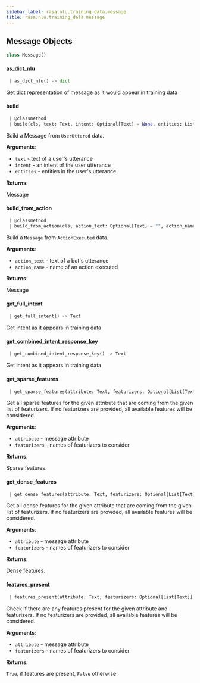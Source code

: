 ```yaml
---
sidebar_label: rasa.nlu.training_data.message
title: rasa.nlu.training_data.message
---
```

## Message Objects

```python
class Message()
```

#### as\_dict\_nlu

```python
 | as_dict_nlu() -> dict
```

Get dict representation of message as it would appear in training data

#### build

```python
 | @classmethod
 | build(cls, text: Text, intent: Optional[Text] = None, entities: List[Dict[Text, Any]] = None, **kwargs: Any, ,) -> "Message"
```

Build a Message from `UserUttered` data.

**Arguments**:

- `text` - text of a user&#x27;s utterance
- `intent` - an intent of the user utterance
- `entities` - entities in the user&#x27;s utterance

**Returns**:

  Message

#### build\_from\_action

```python
 | @classmethod
 | build_from_action(cls, action_text: Optional[Text] = "", action_name: Optional[Text] = "", **kwargs: Any, ,) -> "Message"
```

Build a `Message` from `ActionExecuted` data.

**Arguments**:

- `action_text` - text of a bot&#x27;s utterance
- `action_name` - name of an action executed

**Returns**:

  Message

#### get\_full\_intent

```python
 | get_full_intent() -> Text
```

Get intent as it appears in training data

#### get\_combined\_intent\_response\_key

```python
 | get_combined_intent_response_key() -> Text
```

Get intent as it appears in training data

#### get\_sparse\_features

```python
 | get_sparse_features(attribute: Text, featurizers: Optional[List[Text]] = None) -> Tuple[Optional["Features"], Optional["Features"]]
```

Get all sparse features for the given attribute that are coming from the
given list of featurizers.
If no featurizers are provided, all available features will be considered.

**Arguments**:

- `attribute` - message attribute
- `featurizers` - names of featurizers to consider

**Returns**:

  Sparse features.

#### get\_dense\_features

```python
 | get_dense_features(attribute: Text, featurizers: Optional[List[Text]] = None) -> Tuple[Optional["Features"], Optional["Features"]]
```

Get all dense features for the given attribute that are coming from the given
list of featurizers.
If no featurizers are provided, all available features will be considered.

**Arguments**:

- `attribute` - message attribute
- `featurizers` - names of featurizers to consider

**Returns**:

  Dense features.

#### features\_present

```python
 | features_present(attribute: Text, featurizers: Optional[List[Text]] = None) -> bool
```

Check if there are any features present for the given attribute and
featurizers.
If no featurizers are provided, all available features will be considered.

**Arguments**:

- `attribute` - message attribute
- `featurizers` - names of featurizers to consider

**Returns**:

  ``True``, if features are present, ``False`` otherwise

